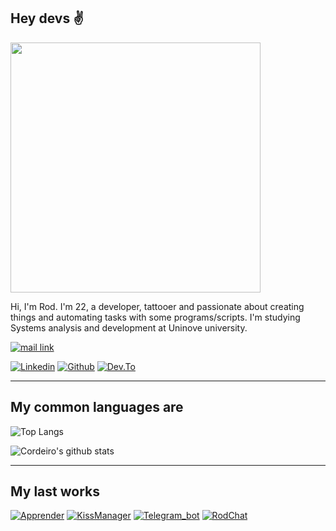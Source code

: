 ## Hey devs ✌️

<img src="https://rodcordeiro.github.io/shares/img/myCard3.png" height="400"/>

Hi, I'm Rod. I'm 22, a developer, tattooer and passionate about creating things and automating tasks with some programs/scripts. I'm studying Systems analysis and development at Uninove university.

[![mail link](https://img.shields.io/badge/rodrigomendoncca%40gmail.com-black?&style=for-the-badge&logo=gmail)](mailto:rodrigomendoncca@gmail.com) 

[![Linkedin](https://img.shields.io/badge/rodrigomcordeiro-black?&style=for-the-badge&logo=linkedin&logoColor=blue)](https://www.linkedin.com/in/rodrigomcordeiro)
[![Github](https://img.shields.io/badge/rodcordeiro-black?&style=for-the-badge&logo=github)](https://github.com/rodcordeiro)
[![Dev.To](https://img.shields.io/badge/rodcordeiro-black?&style=for-the-badge&logo=dev.to)](https://dev.to/rodcordeiro)

---
## My common languages are

![Top Langs](https://github-readme-stats.vercel.app/api/top-langs/?username=rodcordeiro&theme=dark&layout=compact&bg_color=28,090909,222)


![Cordeiro's github stats](https://github-readme-stats.vercel.app/api?username=rodcordeiro&show_icons=true&theme=dark&bg_color=28,090909,222&count_private=true)


---
## My last works
[![Apprender](https://github-readme-stats.vercel.app/api/pin/?username=rodcordeiro&repo=apprenderApp&theme=dark&bg_color=28,090909,222&layout=compact)](https://github.com/rodcordeiro/apprenderMobile)
[![KissManager](https://github-readme-stats.vercel.app/api/pin/?username=rodcordeiro&repo=kissManager&theme=dark&bg_color=28,090909,222&layout=compact)](https://github.com/rodcordeiro/kissManagerMobile)
[![Telegram_bot](https://github-readme-stats.vercel.app/api/pin/?username=rodcordeiro&repo=bot_beltis&theme=dark&bg_color=28,090909,222&layout=compact)](https://github.com/rodcordeiro/bot_beltis)
[![RodChat](https://github-readme-stats.vercel.app/api/pin/?username=rodcordeiro&repo=chat&theme=dark&bg_color=28,090909,222&layout=compact)](https://github.com/rodcordeiro/chat)


<!-- ![](https://komarev.com/ghpvc/?username=rodcordeiro&style=flat-square) -->

<!-- 
REFERENCES
https://github.com/oppsec/oppsec/blob/master/README.md

-->
